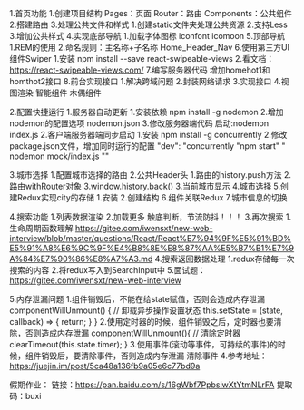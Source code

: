 1.首页功能
    1.创建项目结构
        Pages：页面
        Router：路由
        Components：公共组件
    2.搭建路由
    3.处理公共文件和样式
        1.创建static文件夹处理公共资源
        2.支持Less
        3.增加公共样式
    4.实现底部导航
        1.加载字体图标
            iconfont
            icomoon
    5.顶部导航
        1.REM的使用
        2.命名规则：主名称+子名称  Home_Header_Nav
    6.使用第三方UI组件Swiper
        1.安装
            npm install --save react-swipeable-views
        2.看文档：https://react-swipeable-views.com/
    7.编写服务器代码
        增加homehot1和homthot2接口
    8.前台实现接口
        1.解决跨域问题
        2.封装网络请求
        3.实现接口
        4.视图渲染
            智能组件
            木偶组件

2.配置快捷运行
    1.服务器自动更新
        1.安装依赖
            npm install -g nodemon
        2.增加nodemon的配置选项
            nodemon.json
        3.修改服务器端代码
            启动:nodemon index.js
    2.客户端服务器端同步启动
        1.安装
            npm install -g concurrently
        2.修改package.json文件，增加同时运行的配置
            "dev": "concurrently \"npm start\" \" nodemon mock/index.js \""

3.城市选择
    1.配置城市选择的路由
    2.公共Header头
        1.路由的history.push方法
        2.路由withRouter对象
        3.window.history.back()
    3.当前城市显示
    4.城市选择
    5.创建Redux实现city的存储
        1.安装
        2.创建结构
    6.组件关联Redux
    7.城市信息的切换

4.搜索功能
    1.列表数据渲染
    2.加载更多
        触底判断，节流防抖！！！
    3.再次搜索
        1.生命周期函数理解
            https://gitee.com/iwensxt/new-web-interview/blob/master/questions/React/React%E7%94%9F%E5%91%BD%E5%91%A8%E6%9C%9F%E4%B8%8E%E8%87%AA%E5%B7%B1%E7%9A%84%E7%90%86%E8%A7%A3.md
    4.搜索返回数据处理
        1.redux存储每一次搜索的内容
        2.将redux写入到SearchInput中
    5.面试题：https://gitee.com/iwensxt/new-web-interview


5.内存泄漏问题
    1.组件销毁后，不能在给state赋值，否则会造成内存泄漏
        componentWillUnmount() {
            // 卸载异步操作设置状态
            this.setState = (state, callback) => {
                return;
            }
        }
    2.使用定时器的时候，组件销毁之后，定时器也要清除，否则造成内存泄漏
        componentWillUnmount(){
            // 清除定时器
            clearTimeout(this.state.timer);
        }
    3.使用事件(滚动等事件，可持续的事件)的时候，组件销毁后，要清除事件，否则造成内存泄漏
        清除事件
    4.参考地址：https://juejin.im/post/5ca48a136fb9a05e6c77bd9a



假期作业：
    链接：https://pan.baidu.com/s/16gWbf7PpbsiwXtYtmNLrFA    提取码：buxi 